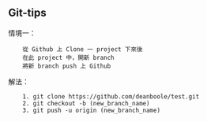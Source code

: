 ## Git-tips

情境一：

		從 Github 上 Clone 一 project 下來後
		在此 project 中，開新 branch
		將新 branch push 上 Github	

解法： 
	
		1. git clone https://github.com/deanboole/test.git 
		2. git checkout -b (new_branch_name) 
		3. git push -u origin (new_branch_name)

